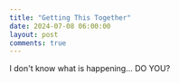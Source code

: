 ```yaml
---
title: "Getting This Together"
date: 2024-07-08 06:00:00
layout: post
comments: true
---
```


I don't know what is happening... DO YOU?

